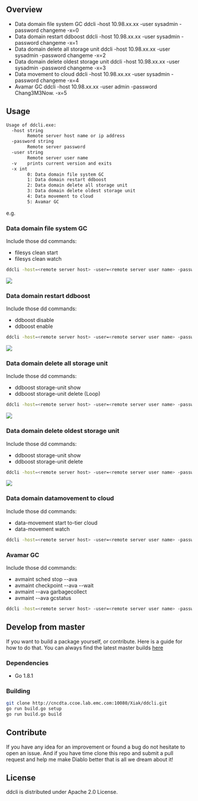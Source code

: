## Overview
- Data domain file system GC
  ddcli -host 10.98.xx.xx -user sysadmin -password changeme -x=0
- Data domain restart ddboost
  ddcli -host 10.98.xx.xx -user sysadmin -password changeme -x=1
- Data domain delete all storage unit
  ddcli -host 10.98.xx.xx -user sysadmin -password changeme -x=2
- Data domain delete oldest storage unit
  ddcli -host 10.98.xx.xx -user sysadmin -password changeme -x=3
- Data movement to cloud
  ddcli -host 10.98.xx.xx -user sysadmin -password changeme -x=4
- Avamar GC
  ddcli -host 10.98.xx.xx -user admin -password Chang3M3Now. -x=5

## Usage
```bash
Usage of ddcli.exe:
  -host string
        Remote server host name or ip address
  -password string
        Remote server password
  -user string
        Remote server user name
  -v    prints current version and exits
  -x int
        0: Data domain file system GC
        1: Data domain restart ddboost
        2: Data domain delete all storage unit
        3: Data domain delete oldest storage unit
        4: Data movement to cloud
        5: Avamar GC
```
e.g.
### Data domain file system GC 
Include those dd commands:
- filesys clean start
- filesys clean watch

```bash
ddcli -host=<remote server host> -user=<remote server user name> -password=<remote server password> -x=0
```
![](http://cncdta.ccoe.lab.emc.com:10080/Xiak/remote-command/raw/145482f8bd641cd03259b5dbdd78174cc2af61ba/src/filesys-clean.PNG)

### Data domain restart ddboost 
Include those dd commands:
- ddboost disable
- ddboost enable

```bash
ddcli -host=<remote server host> -user=<remote server user name> -password=<remote server password> -x=1
```
![](http://cncdta.ccoe.lab.emc.com:10080/Xiak/remote-command/raw/145482f8bd641cd03259b5dbdd78174cc2af61ba/src/ddboost-restart.PNG)

### Data domain delete all storage unit
Include those dd commands:
- ddboost storage-unit show
- ddboost storage-unit delete (Loop)

```bash
ddcli -host=<remote server host> -user=<remote server user name> -password=<remote server password> -x=2
```
![](http://cncdta.ccoe.lab.emc.com:10080/Xiak/remote-command/raw/145482f8bd641cd03259b5dbdd78174cc2af61ba/src/delete-all-storage-unit.PNG)

### Data domain delete oldest storage unit
Include those dd commands:
- ddboost storage-unit show
- ddboost storage-unit delete

```bash
ddcli -host=<remote server host> -user=<remote server user name> -password=<remote server password> -x=3
```
![](http://cncdta.ccoe.lab.emc.com:10080/Xiak/remote-command/raw/145482f8bd641cd03259b5dbdd78174cc2af61ba/src/delete-oldest-storage-unit.PNG)

### Data domain datamovement to cloud
Include those dd commands:
- data-movement start to-tier cloud
- data-movement watch

```bash
ddcli -host=<remote server host> -user=<remote server user name> -password=<remote server password> -x=4
```

### Avamar GC
Include those dd commands:
- avmaint sched stop --ava
- avmaint checkpoint --ava --wait
- avmaint --ava garbagecollect
- avmaint --ava gcstatus

```bash
ddcli -host=<remote server host> -user=<remote server user name> -password=<remote server password> -x=5
```
## Develop from master
If you want to build a package yourself, or contribute. Here is a guide for how to do that. You can always find
the latest master builds [here](http://cncdta.ccoe.lab.emc.com:10080/Xiak/ddcli)

### Dependencies
- Go 1.8.1

### Building
```bash
git clone http://cncdta.ccoe.lab.emc.com:10080/Xiak/ddcli.git
go run build.go setup
go run build.go build
```

## Contribute
If you have any idea for an improvement or found a bug do not hesitate to open an issue.
And if you have time clone this repo and submit a pull request and help me make Diablo
better that is all we dream about it!

## License
ddcli is distributed under Apache 2.0 License.
